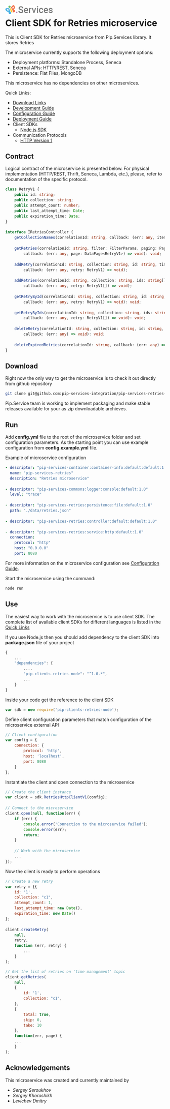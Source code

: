 # <img src="https://github.com/pip-services/pip-services/raw/master/design/Logo.png" alt="Pip.Services Logo" style="max-width:30%"> <br/> Client SDK for Retries microservice

This is Client SDK for Retries microservice from Pip.Services library. 
It stores Retries

The microservice currently supports the following deployment options:
* Deployment platforms: Standalone Process, Seneca
* External APIs: HTTP/REST, Seneca
* Persistence: Flat Files, MongoDB

This microservice has no dependencies on other microservices.

<a name="links"></a> Quick Links:

* [Download Links](doc/Downloads.md)
* [Development Guide](doc/Development.md)
* [Configuration Guide](doc/Configuration.md)
* [Deployment Guide](doc/Deployment.md)
* Client SDKs
  - [Node.js SDK](https://github.com/pip-services/pip-clients-retries-node)
* Communication Protocols
  - [HTTP Version 1](doc/HttpProtocolV1.md)

## Contract

Logical contract of the microservice is presented below. For physical implementation (HTTP/REST, Thrift, Seneca, Lambda, etc.),
please, refer to documentation of the specific protocol.

```typescript
class RetryV1 {
    public id: string;
    public collection: string;
    public attempt_count: number;
    public last_attempt_time: Date;
    public expiration_time: Date;
}

interface IRetriesController {
    getCollectionNames(correlationId: string, callback: (err: any, items: Array<string>) => void);

    getRetries(correlationId: string, filter: FilterParams, paging: PagingParams,
        callback: (err: any, page: DataPage<RetryV1>) => void): void;

    addRetry(correlationId: string, collection: string, id: string, timeToLive: number, 
        callback: (err: any, retry: RetryV1) => void);

    addRetries(correlationId: string, collection: string, ids: string[], timeToLive: number, 
        callback: (err: any, retry: RetryV1[]) => void);

    getRetryById(correlationId: string, collection: string, id: string, 
        callback: (err: any, retry: RetryV1) => void): void;

    getRetryByIds(correlationId: string, collection: string, ids: string[], 
        callback: (err: any, retry: RetryV1[]) => void): void;

    deleteRetry(correlationId: string, collection: string, id: string, 
        callback: (err: any) => void): void;

    deleteExpiredRetries(correlationId: string, callback: (err: any) => void);
}
```

## Download

Right now the only way to get the microservice is to check it out directly from github repository
```bash
git clone git@github.com:pip-services-integration/pip-services-retries-node.git
```

Pip.Service team is working to implement packaging and make stable releases available for your 
as zip downloadable archieves.

## Run

Add **config.yml** file to the root of the microservice folder and set configuration parameters.
As the starting point you can use example configuration from **config.example.yml** file. 

Example of microservice configuration
```yaml
- descriptor: "pip-services-container:container-info:default:default:1.0"
  name: "pip-services-retries"
  description: "Retries microservice"

- descriptor: "pip-services-commons:logger:console:default:1.0"
  level: "trace"

- descriptor: "pip-services-retries:persistence:file:default:1.0"
  path: "./data/retries.json"

- descriptor: "pip-services-retries:controller:default:default:1.0"

- descriptor: "pip-services-retries:service:http:default:1.0"
  connection:
    protocol: "http"
    host: "0.0.0.0"
    port: 8080
```
 
For more information on the microservice configuration see [Configuration Guide](Configuration.md).

Start the microservice using the command:
```bash
node run
```

## Use

The easiest way to work with the microservice is to use client SDK. 
The complete list of available client SDKs for different languages is listed in the [Quick Links](#links)

If you use Node.js then you should add dependency to the client SDK into **package.json** file of your project
```javascript
{
    ...
    "dependencies": {
        ....
        "pip-clients-retries-node": "^1.0.*",
        ...
    }
}
```

Inside your code get the reference to the client SDK
```javascript
var sdk = new require('pip-clients-retries-node');
```

Define client configuration parameters that match configuration of the microservice external API
```javascript
// Client configuration
var config = {
    connection: {
        protocol: 'http',
        host: 'localhost', 
        port: 8080
    }
};
```

Instantiate the client and open connection to the microservice
```javascript
// Create the client instance
var client = sdk.RetriesHttpClientV1(config);

// Connect to the microservice
client.open(null, function(err) {
    if (err) {
        console.error('Connection to the microservice failed');
        console.error(err);
        return;
    }
    
    // Work with the microservice
    ...
});
```

Now the client is ready to perform operations
```javascript
// Create a new retry
var retry = {{
    id: '1',
    collection: "c1",
    attempt_count: 1,
    last_attempt_time: new Date(),
    expiration_time: new Date()        
};

client.createRetry(
    null,
    retry,
    function (err, retry) {
        ...
    }
);
```

```javascript
// Get the list of retries on 'time management' topic
client.getRetries(
    null,
    {
        id: '1',
        collection: "c1",
    },
    {
        total: true,
        skip: 0,
        take: 10
    },
    function(err, page) {
    ...    
    }
);
```    

## Acknowledgements
This microservice was created and currently maintained by 
- *Sergey Seroukhov* 
- *Sergey Khoroshikh*
- *Levichev Dmitry*
